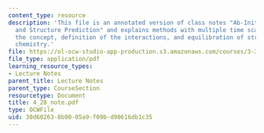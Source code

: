 ```yaml
---
content_type: resource
description: 'This file is an annotated version of class notes "Ab-Initio Thermodynamics
  and Structure Prediction" and explains methods with multiple time scales, coarse-graining:
  the concept, definition of the interactions, and equilibration of structure and
  chemistry.'
file: https://ol-ocw-studio-app-production.s3.amazonaws.com/courses/3-320-atomistic-computer-modeling-of-materials-sma-5107-spring-2005/30d602638b9005a9f09bd90616db1c35_4_28_note.pdf
file_type: application/pdf
learning_resource_types:
- Lecture Notes
parent_title: Lecture Notes
parent_type: CourseSection
resourcetype: Document
title: 4_28_note.pdf
type: OCWFile
uid: 30d60263-8b90-05a9-f09b-d90616db1c35
---
```

